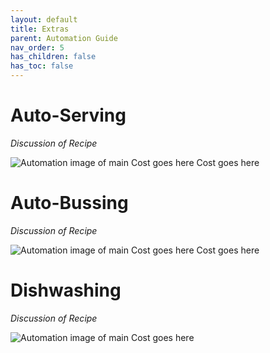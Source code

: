 ```yaml
---
layout: default
title: Extras
parent: Automation Guide
nav_order: 5
has_children: false
has_toc: false
---
```


# Auto-Serving

*Discussion of Recipe*

![*Automation image of main*](</assets/images/guide/mains/generic/generic.png>)
    Cost goes here
    Cost goes here
# Auto-Bussing

*Discussion of Recipe*

![*Automation image of main*](</assets/images/guide/mains/generic/generic.png>)
    Cost goes here
    Cost goes here
# Dishwashing

*Discussion of Recipe*

![*Automation image of main*](</assets/images/guide/mains/generic/generic.png>)
    Cost goes here
